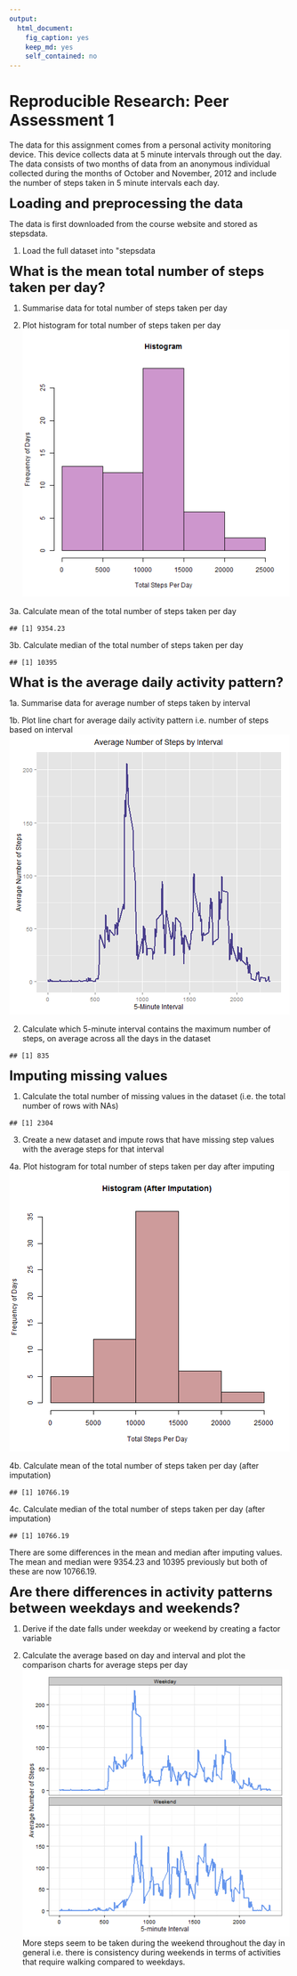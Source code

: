 ```yaml
---
output:
  html_document:
    fig_caption: yes
    keep_md: yes
    self_contained: no
---
```

<h1>Reproducible Research: Peer Assessment 1</h1>
<p>
The data for this assignment comes from a personal activity monitoring device. This device collects data at 5 minute intervals through out the day. The data consists of two months of data from an anonymous individual collected during the months of October and November, 2012 and include the number of steps taken in 5 minute intervals each day.
</p>
<p>
<font size=+2><b>Loading and preprocessing the data</b></font>

The data is first downloaded from the course website and stored as stepsdata.

1. Load the full dataset into "stepsdata

</p>
<p>
<font size=+2><b>What is the mean total number of steps taken per day?</b></font>

1. Summarise data for total number of steps taken per day


2. Plot histogram for total number of steps taken per day
![plot of chunk PlotHistogram](figure/PlotHistogram-1.png?raw=true ) 

3a. Calculate mean of the total number of steps taken per day

```
## [1] 9354.23
```

3b. Calculate median of the total number of steps taken per day

```
## [1] 10395
```
</p>
<p>
<font size=+2><b>What is the average daily activity pattern?</b></font>

1a. Summarise data for average number of steps taken by interval


1b. Plot line chart for average daily activity pattern i.e. number of steps based on interval
![plot of chunk PlotLine](figure/PlotLine-1.png) 

2. Calculate which 5-minute interval contains the maximum number of steps, on average across all the days in the dataset

```
## [1] 835
```
</p>
<p>
<font size=+2><b>Imputing missing values</b></font>

1. Calculate the total number of missing values in the dataset (i.e. the total number of rows with NAs)

```
## [1] 2304
```

3. Create a new dataset and impute rows that have missing step values with the average steps for that interval


4a. Plot histogram for total number of steps taken per day after imputing
![plot of chunk PlotImputedHistogram](figure/PlotImputedHistogram-1.png) 

4b. Calculate mean of the total number of steps taken per day (after imputation)

```
## [1] 10766.19
```

4c. Calculate median of the total number of steps taken per day (after imputation)

```
## [1] 10766.19
```
There are some differences in the mean and median after imputing values.  The mean and median were 9354.23 and 10395 previously but both of these are now 10766.19.
</p>
<p>
<font size=+2><b>Are there differences in activity patterns between weekdays and weekends?</b></font>

1. Derive if the date falls under weekday or weekend by creating a factor variable


2. Calculate the average based on day and interval and plot the comparison charts for average steps per day
![plot of chunk PlotPanel](figure/PlotPanel-1.png) 
<br>More steps seem to be taken during the weekend throughout the day in general i.e. there is consistency during weekends in terms of activities that require walking compared to weekdays.
</p>
